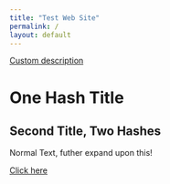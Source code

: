 ```yaml
---
title: "Test Web Site"
permalink: /
layout: default
---
```

[Custom description](#one-Hash-Title)
# One Hash Title
## Second Title, Two Hashes

Normal Text, futher expand upon this!

[Click here](#one-Hash-Title)

